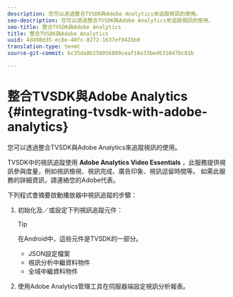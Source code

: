 ```yaml
---
description: 您可以透過整合TVSDK與Adobe Analytics來追蹤視訊的使用。
seo-description: 您可以透過整合TVSDK與Adobe Analytics來追蹤視訊的使用。
seo-title: 整合TVSDK與Adobe Analytics
title: 整合TVSDK與Adobe Analytics
uuid: 4d498d35-ec8e-40fc-8272-1637ef942bb0
translation-type: tm+mt
source-git-commit: bc35da8b258056809ceaf18e33bed631047bc81b

---
```



# 整合TVSDK與Adobe Analytics {#integrating-tvsdk-with-adobe-analytics}

您可以透過整合TVSDK與Adobe Analytics來追蹤視訊的使用。

TVSDK中的視訊追蹤使用 **Adobe Analytics Video Essentials** ，此服務提供視訊參與度量，例如視訊檢視、視訊完成、廣告印象、視訊逗留時間等。 如需此服務的詳細資訊，請連絡您的Adobe代表。

下列程式會摘要啟動播放器中視訊追蹤的步驟：

1. 初始化及／或設定下列視訊追蹤元件：

   >[!TIP]
   >
   >在Android中，這些元件是TVSDK的一部分。

   * JSON設定檔案
   * 視訊分析中繼資料物件
   * 全域中繼資料物件

1. 使用Adobe Analytics管理工具在伺服器端設定視訊分析報表。